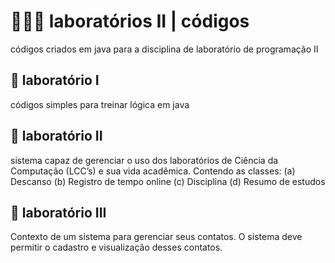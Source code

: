 # 👩🏽‍💻 laboratórios II | códigos
códigos criados em java para a disciplina de laboratório de programação II

## 📁 laboratório I
códigos simples para treinar lógica em java

## 📁 laboratório II
sistema capaz de gerenciar o uso dos laboratórios de Ciência da Computação (LCC’s) e sua vida acadêmica. Contendo as classes:
(a) Descanso
(b) Registro de tempo online
(c) Disciplina
(d) Resumo de estudos 

## 📁 laboratório III
Contexto de um sistema para gerenciar seus contatos. O sistema deve permitir o cadastro e visualização desses contatos.
